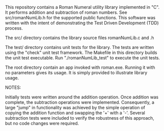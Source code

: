 This repository contains a Roman Numeral utility library implemented in "C". It performs
addition and subtraction of roman numbers. See src/romanNumLib.h for the supported public
functions. This software was written with the intent of demonstrating the Test Driven 
Development (TDD) process.

The src/ directory contains the library source files romanNumLib.c and .h

The test/ directory contains unit tests for the library. The tests are written using the
"check" unit test framework. The Makefile in this directory builds the unit test
executable. Run "./romanNumLib_test" to execute the unit tests.

The root directory contain an app invoked with roman.exe. Running it with no parameters gives
its usage. It is simply provided to illustrate library usage.

NOTES:

Initially tests were written around the addition operation. Once addition was complete,
the subtraction operations were implemented. Consequently, a large "jump" in functionality
was achieved by the simple operation of copying the addition function and swapping the
'+' with a '-'. Several subtraction tests were included to verify the robustness of this
approach, but no code changes were required.

